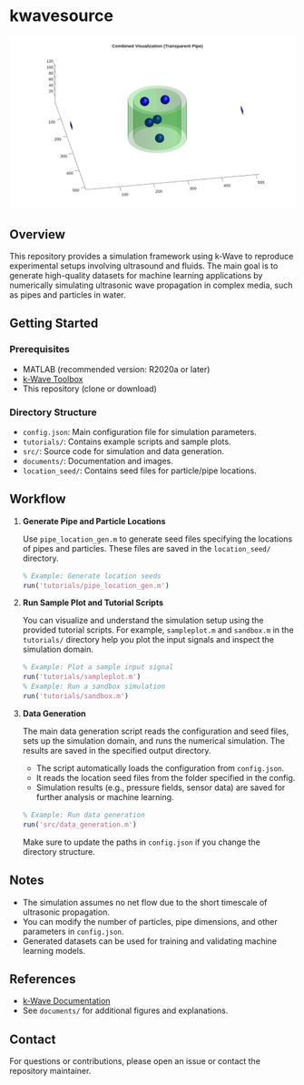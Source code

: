 # kwavesource

![abstruct of simulation](./documents/pictures/multicombined_visualization_transparent.png)


## Overview

This repository provides a simulation framework using k-Wave to reproduce experimental setups involving ultrasound and fluids. The main goal is to generate high-quality datasets for machine learning applications by numerically simulating ultrasonic wave propagation in complex media, such as pipes and particles in water.

## Getting Started

### Prerequisites

- MATLAB (recommended version: R2020a or later)
- [k-Wave Toolbox](https://www.k-wave.org/)
- This repository (clone or download)

### Directory Structure

- `config.json`: Main configuration file for simulation parameters.
- `tutorials/`: Contains example scripts and sample plots.
- `src/`: Source code for simulation and data generation.
- `documents/`: Documentation and images.
- `location_seed/`: Contains seed files for particle/pipe locations.

## Workflow

1. **Generate Pipe and Particle Locations**

   Use `pipe_location_gen.m` to generate seed files specifying the locations of pipes and particles. These files are saved in the `location_seed/` directory.

   ```matlab
   % Example: Generate location seeds
   run('tutorials/pipe_location_gen.m')
   ```

2. **Run Sample Plot and Tutorial Scripts**

   You can visualize and understand the simulation setup using the provided tutorial scripts. For example, `sampleplot.m` and `sandbox.m` in the `tutorials/` directory help you plot the input signals and inspect the simulation domain.

   ```matlab
   % Example: Plot a sample input signal
   run('tutorials/sampleplot.m')
   % Example: Run a sandbox simulation
   run('tutorials/sandbox.m')
   ```

3. **Data Generation**

   The main data generation script reads the configuration and seed files, sets up the simulation domain, and runs the numerical simulation. The results are saved in the specified output directory.

   - The script automatically loads the configuration from `config.json`.
   - It reads the location seed files from the folder specified in the config.
   - Simulation results (e.g., pressure fields, sensor data) are saved for further analysis or machine learning.

   ```matlab
   % Example: Run data generation
   run('src/data_generation.m')
   ```

   Make sure to update the paths in `config.json` if you change the directory structure.

## Notes

- The simulation assumes no net flow due to the short timescale of ultrasonic propagation.
- You can modify the number of particles, pipe dimensions, and other parameters in `config.json`.
- Generated datasets can be used for training and validating machine learning models.

## References

- [k-Wave Documentation](https://www.k-wave.org/documentation/)
- See `documents/` for additional figures and explanations.

## Contact

For questions or contributions, please open an issue or contact the repository maintainer.
